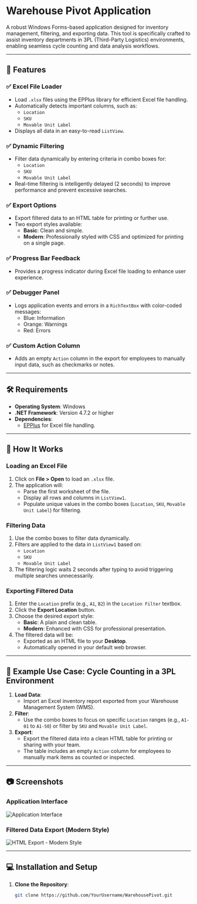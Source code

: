 # Warehouse Pivot Application

A robust Windows Forms-based application designed for inventory management, filtering, and exporting data. This tool is specifically crafted to assist inventory departments in 3PL (Third-Party Logistics) environments, enabling seamless cycle counting and data analysis workflows.

---

## 🚀 Features

### ✅ Excel File Loader
- Load `.xlsx` files using the EPPlus library for efficient Excel file handling.
- Automatically detects important columns, such as:
  - `Location`
  - `SKU`
  - `Movable Unit Label`
- Displays all data in an easy-to-read `ListView`.

### ✅ Dynamic Filtering
- Filter data dynamically by entering criteria in combo boxes for:
  - `Location`
  - `SKU`
  - `Movable Unit Label`
- Real-time filtering is intelligently delayed (2 seconds) to improve performance and prevent excessive searches.

### ✅ Export Options
- Export filtered data to an HTML table for printing or further use.
- Two export styles available:
  - **Basic**: Clean and simple.
  - **Modern**: Professionally styled with CSS and optimized for printing on a single page.

### ✅ Progress Bar Feedback
- Provides a progress indicator during Excel file loading to enhance user experience.

### ✅ Debugger Panel
- Logs application events and errors in a `RichTextBox` with color-coded messages:
  - Blue: Information
  - Orange: Warnings
  - Red: Errors

### ✅ Custom Action Column
- Adds an empty `Action` column in the export for employees to manually input data, such as checkmarks or notes.

---

## 🛠 Requirements

- **Operating System**: Windows
- **.NET Framework**: Version 4.7.2 or higher
- **Dependencies**:
  - [EPPlus](https://github.com/EPPlusSoftware/EPPlus) for Excel file handling.

---

## 📖 How It Works

### Loading an Excel File
1. Click on **File > Open** to load an `.xlsx` file.
2. The application will:
   - Parse the first worksheet of the file.
   - Display all rows and columns in `ListView1`.
   - Populate unique values in the combo boxes (`Location`, `SKU`, `Movable Unit Label`) for filtering.

### Filtering Data
1. Use the combo boxes to filter data dynamically.
2. Filters are applied to the data in `ListView1` based on:
   - `Location`
   - `SKU`
   - `Movable Unit Label`
3. The filtering logic waits 2 seconds after typing to avoid triggering multiple searches unnecessarily.

### Exporting Filtered Data
1. Enter the `Location` prefix (e.g., `A1`, `B2`) in the `Location Filter` textbox.
2. Click the **Export Location** button.
3. Choose the desired export style:
   - **Basic**: A plain and clean table.
   - **Modern**: Enhanced with CSS for professional presentation.
4. The filtered data will be:
   - Exported as an HTML file to your **Desktop**.
   - Automatically opened in your default web browser.

---

## 🎯 Example Use Case: Cycle Counting in a 3PL Environment

1. **Load Data**:
   - Import an Excel inventory report exported from your Warehouse Management System (WMS).
2. **Filter**:
   - Use the combo boxes to focus on specific `Location` ranges (e.g., `A1-01` to `A1-50`) or filter by `SKU` and `Movable Unit Label`.
3. **Export**:
   - Export the filtered data into a clean HTML table for printing or sharing with your team.
   - The table includes an empty `Action` column for employees to manually mark items as counted or inspected.

---

## 📷 Screenshots

### Application Interface
![Application Interface](./screenshots/app_interface.png)

### Filtered Data Export (Modern Style)
![HTML Export - Modern Style](./screenshots/html_export_modern.png)

---

## 💻 Installation and Setup

1. **Clone the Repository**:
   ```bash
   git clone https://github.com/YourUsername/WarehousePivot.git
